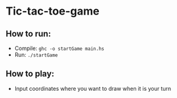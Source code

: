 # Tic-tac-toe-game


## How to run:
- Compile: `ghc -o startGame main.hs`
- Run: `./startGame`



## How to play:
- Input coordinates where you want to draw when it is your turn
